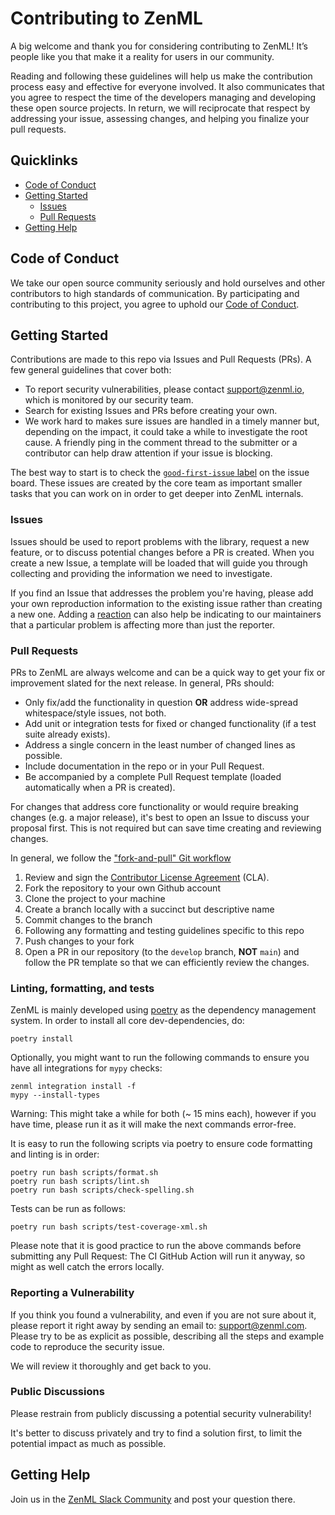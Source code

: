 # Contributing to ZenML

A big welcome and thank you for considering contributing to ZenML! It’s people like you that make it a reality for users in our community.

Reading and following these guidelines will help us make the contribution process easy and effective for everyone involved. It also communicates that you agree to respect the time of the developers managing and developing these open source projects. In return, we will reciprocate that respect by addressing your issue, assessing changes, and helping you finalize your pull requests.

## Quicklinks

* [Code of Conduct](#code-of-conduct)
* [Getting Started](#getting-started)
    * [Issues](#issues)
    * [Pull Requests](#pull-requests)
* [Getting Help](#getting-help)

## Code of Conduct

We take our open source community seriously and hold ourselves and other contributors to high standards of communication. By participating and contributing to this project, you agree to uphold our [Code of Conduct](https://github.com/zenml-io/zenml/blob/master/CODE-OF-CONDUCT.md).

## Getting Started

Contributions are made to this repo via Issues and Pull Requests (PRs). A few general guidelines that cover both:

- To report security vulnerabilities, please contact [support@zenml.io](mailto:support@zenml.io), which is monitored by our security team.
- Search for existing Issues and PRs before creating your own.
- We work hard to makes sure issues are handled in a timely manner but, depending on the impact, it could take a while to investigate the root cause. A friendly ping in the comment thread to the submitter or a contributor can help draw attention if your issue is blocking.

The best way to start is to check the [`good-first-issue` label](https://github.com/zenml-io/zenml/labels/good%20first%20issue) on the issue board. These issues are created by the core team as important smaller tasks that you can work on in order to get deeper into ZenML internals.

### Issues

Issues should be used to report problems with the library, request a new feature, or to discuss potential changes before a PR is created. When you create a new Issue, a template will be loaded that will guide you through collecting and providing the information we need to investigate.

If you find an Issue that addresses the problem you're having, please add your own reproduction information to the existing issue rather than creating a new one. Adding a [reaction](https://github.blog/2016-03-10-add-reactions-to-pull-requests-issues-and-comments/) can also help be indicating to our maintainers that a particular problem is affecting more than just the reporter.

### Pull Requests

PRs to ZenML are always welcome and can be a quick way to get your fix or improvement slated for the next release. In general, PRs should:

- Only fix/add the functionality in question **OR** address wide-spread whitespace/style issues, not both.
- Add unit or integration tests for fixed or changed functionality (if a test suite already exists).
- Address a single concern in the least number of changed lines as possible.
- Include documentation in the repo or in your Pull Request.
- Be accompanied by a complete Pull Request template (loaded automatically when a PR is created).

For changes that address core functionality or would require breaking changes (e.g. a major release), it's best to open an Issue to discuss your proposal first. This is not required but can save time creating and reviewing changes.

In general, we follow the ["fork-and-pull" Git workflow](https://github.com/susam/gitpr)

1. Review and sign the [Contributor License Agreement](https://cla-assistant.io/zenml-io/zenml) (CLA).
2. Fork the repository to your own Github account
3. Clone the project to your machine
4. Create a branch locally with a succinct but descriptive name
5. Commit changes to the branch
6. Following any formatting and testing guidelines specific to this repo
7. Push changes to your fork
8. Open a PR in our repository (to the `develop` branch, **NOT** `main`) and follow the PR template so that we can efficiently review the changes.

### Linting, formatting, and tests

ZenML is mainly developed using [poetry](https://python-poetry.org/) as the dependency management system. In order to install all core dev-dependencies, do:

```
poetry install
```

Optionally, you might want to run the following commands to ensure you have all integrations for `mypy` checks:

```
zenml integration install -f
mypy --install-types
```

Warning: This might take a while for both (~ 15 mins each), however if you have time, please run it as it will make the next commands error-free.

It is easy to run the following scripts via poetry to ensure code formatting and linting is in order:

```
poetry run bash scripts/format.sh
poetry run bash scripts/lint.sh
poetry run bash scripts/check-spelling.sh
```

Tests can be run as follows:

```
poetry run bash scripts/test-coverage-xml.sh
```

Please note that it is good practice to run the above commands before submitting any Pull Request: The CI GitHub Action will run it anyway, so might as well catch the errors locally.

### Reporting a Vulnerability

If you think you found a vulnerability, and even if you are not sure about it, please report it right away by sending an email to: support@zenml.com. Please try to be as explicit as possible, describing all the steps and example code to reproduce the security issue.

We will review it thoroughly and get back to you.

### Public Discussions

Please restrain from publicly discussing a potential security vulnerability!

It's better to discuss privately and try to find a solution first, to limit the potential impact as much as possible.

## Getting Help

Join us in the [ZenML Slack Community](https://zenml.io/slack-invite/) and post your question there.
